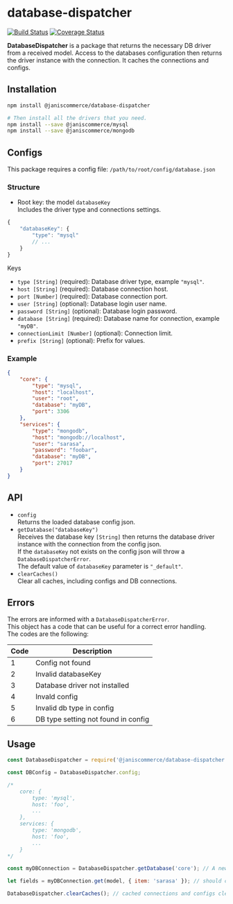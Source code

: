 # database-dispatcher

[![Build Status](https://travis-ci.org/janis-commerce/database-dispatcher.svg?branch=JCN-68-database-dispatcher)](https://travis-ci.org/janis-commerce/database-dispatcher)
[![Coverage Status](https://coveralls.io/repos/github/janis-commerce/database-dispatcher/badge.svg?branch=JCN-68-database-dispatcher)](https://coveralls.io/github/janis-commerce/database-dispatcher?branch=JCN-68-database-dispatcher)

**DatabaseDispatcher** is a package that returns the necessary DB driver from a received model. Access to the databases configuration then returns the driver instance with the connection. It caches the connections and configs.

## Installation

```sh
npm install @janiscommerce/database-dispatcher

# Then install all the drivers that you need.
npm install --save @janiscommerce/mysql
npm install --save @janiscommerce/mongodb
```

## Configs

This package requires a config file: `/path/to/root/config/database.json`  

### Structure

- Root key: the model `databaseKey`  
Includes the driver type and connections settings.  

```js
{
    "databaseKey": {
        "type": "mysql"
        // ...
    }
}
```

Keys  

- `type [String]` (required): Database driver type, example `"mysql"`.  
- `host [String]` (required): Database connection host.  
- `port [Number]` (required): Database connection port.  
- `user [String]` (optional): Database login user name.  
- `password [String]` (optional): Database login password.  
- `database [String]` (required): Database name for connection, example `"myDB"`.  
- `connectionLimit [Number]` (optional): Connection limit.  
- `prefix [String]` (optional): Prefix for values.  

### Example

```json
{
    "core": {
        "type": "mysql",
        "host": "localhost",
        "user": "root",
        "database": "myDB",
        "port": 3306
    },
    "services": {
        "type": "mongodb",
        "host": "mongodb://localhost",
        "user": "sarasa",
        "password": "foobar",
        "database": "myDB",
        "port": 27017
    }
}
```

## API

- `config`  
Returns the loaded database config json.  
- `getDatabase("databaseKey")`  
Receives the database key `[String]` then returns the database driver instance with the connection from the config json.  
If the `databaseKey` not exists on the config json will throw a `DatabaseDispatcherError`.  
The default value of `databaseKey` parameter is `"_default"`.  
- `clearCaches()`  
Clear all caches, including configs and DB connections.

## Errors

The errors are informed with a `DatabaseDispatcherError`.  
This object has a code that can be useful for a correct error handling.  
The codes are the following:  

| Code | Description                        |
|------|------------------------------------|
| 1    | Config not found                   |
| 2    | Invalid databaseKey                |
| 3    | Database driver not installed      |
| 4    | Invald config                      |
| 5    | Invalid db type in config          |
| 6    | DB type setting not found in config|

## Usage

```js
const DatabaseDispatcher = require('@janiscommerce/database-dispatcher');

const DBConfig = DatabaseDispatcher.config;

/*
    core: {
        type: 'mysql',
        host: 'foo',
        ...
    },
    services: {
        type: 'mongodb',
        host: 'foo',
        ...
    }
*/

const myDBConnection = DatabaseDispatcher.getDatabase('core'); // A new DBDriver instance is returned.

let fields = myDBConnection.get(model, { item: 'sarasa' }); // should connect to db driver and return the items...

DatabaseDispatcher.clearCaches(); // cached connections and configs cleared.
```

